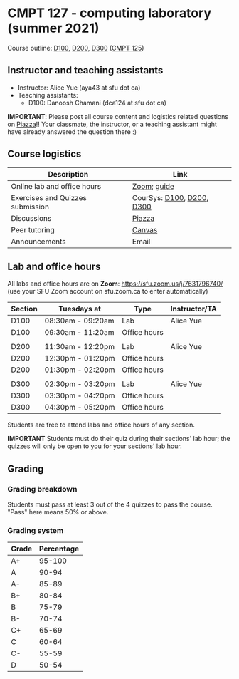 # CMPT 127 - computing laboratory (summer 2021)

Course outline: [D100](http://www.sfu.ca/outlines.html?2021/summer/cmpt/127/d100), [D200](http://www.sfu.ca/outlines.html?2021/summer/cmpt/127/d200), [D300](http://www.sfu.ca/outlines.html?2021/summer/cmpt/127/d300) ([CMPT 125](http://www.sfu.ca/outlines.html?2021/summer/cmpt/125/d100))


## Instructor and teaching assistants

- Instructor: Alice Yue (aya43 at sfu dot ca)
- Teaching assistants: 
  - D100: Danoosh Chamani (dca124 at sfu dot ca)

**IMPORTANT**: Please post all course content and logistics related questions on [Piazza](https://piazza.com/sfu.ca/summer2021/cmpt127/home/)!! Your classmate, the instructor, or a teaching assistant might have already answered the question there :)


## Course logistics

| Description                                                                                   | Link    |
|-----------------------------------------------------------------------------------------------|---------|
| Online lab and office hours | [Zoom](https://sfu.zoom.us/j/7631796740/); [guide](https://www.sfu.ca/itservices/technical/videoconferencing/zoom/using-zoom/how-to-guides.html)    |
| Exercises and Quizzes submission                                                              | CourSys: [D100](https://coursys.sfu.ca/2021su-cmpt-127-d1/), [D200](https://coursys.sfu.ca/2021su-cmpt-127-d2/), [D300](https://coursys.sfu.ca/2021su-cmpt-127-d3/) |
| Discussions                                                                                   | [Piazza](https://piazza.com/sfu.ca/summer2021/cmpt127/home/)  |
| Peer tutoring                                                                                 | [Canvas](http://www.sfu.ca/computing/current-students/undergraduate-students/student-resources/cs_peer_tutoring.html)  |
| Announcements                                                                                 | Email   |


## Lab and office hours

All labs and office hours are on **Zoom**: https://sfu.zoom.us/j/7631796740/ (use your SFU Zoom account on sfu.zoom.ca to enter automatically)

| Section | Tuesdays at       | Type         | Instructor/TA |
|---------|-------------------|--------------|---------------|
| D100    | 08:30am - 09:20am | Lab          | Alice Yue     |
| D100    | 09:30am - 11:20am | Office hours |     |
|||||
| D200    | 11:30am - 12:20pm | Lab          | Alice Yue     |
| D200    | 12:30pm - 01:20pm | Office hours |     |
| D200    | 01:30pm - 02:20pm | Office hours |               |
|||||
| D300    | 02:30pm - 03:20pm | Lab          | Alice Yue     |
| D300    | 03:30pm - 04:20pm | Office hours |     |
| D300    | 04:30pm - 05:20pm | Office hours |               |

Students are free to attend labs and office hours of any section.

**IMPORTANT** Students must do their quiz during their sections' lab hour; the quizzes will only be open to you for your sections' lab hour.


## Grading

### Grading breakdown

Students must pass at least 3 out of the 4 quizzes to pass the course. "Pass" here means 50% or above.

### Grading system

|Grade|Percentage|
|-----|----------|
|A+   | 95-100   |
|A    | 90-94    |
|A-   | 85-89    |
|B+   | 80-84    |
|B    | 75-79    |
|B-   | 70-74    |
|C+   | 65-69    |
|C    | 60-64    |
|C-   | 55-59    |
|D    | 50-54    |





